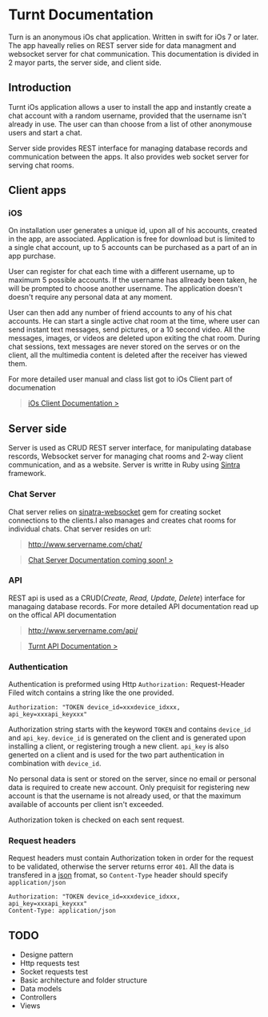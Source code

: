 Turnt Documentation
==============

Turn is an anonymous iOs chat application. Written in swift for iOs 7 or later. The app haveally
relies on REST server side for data managment and websocket server for chat communication. This documentation
is divided in 2 mayor parts, the server side, and client side.

Introduction
------------

Turnt iOs application allows a user to install the app and instantly create a chat account with a random username,
provided that the username isn't already in use. The user can than choose from a list of other anonymouse users
and start a chat.

Server side provides REST interface for managing database records and communication between the apps. It also
provides web socket server for serving chat rooms.


Client apps
-----------

### iOS

On installation user generates a unique id, upon all of his accounts, created in the app, are
associated. Application is free for download but is limited to a single chat account, up to 5 accounts can be purchased as a part of an in app purchase.

User can register for chat each time with a different username, up to maximum 5 possible accounts. If the username has allready been taken, he will be prompted to choose another username. The application doesn't doesn't require any personal data at any moment.

User can then add any number of friend accounts to any of his chat accounts. He can start a single
active chat room at the time, where user can send instant text messages, send pictures, or a 10 second video. All the messages, images, or videos are deleted upon exiting the chat room.
During chat sessions, text messages are never stored on the serves or on the client, all the multimedia content is deleted after the receiver has viewed them.

For more detailed user manual and class list got to iOs Client part of documenation

> [iOs Client Documentation >](ios_client.html)

Server side
-----------
Server is used as CRUD REST server interface, for manipulating database rescords, Websocket server for managing chat rooms and 2-way client communication, and as a website. Server is writte in Ruby using [Sintra](http://www.sinatrarb.com) framework.

### Chat Server

Chat server relies on [sinatra-websocket](https://github.com/simulacre/sinatra-websocket) gem for creating socket connections to the clients.I also manages and creates chat rooms for individual chats. Chat server resides on url:

> http://www.servername.com/chat/

> [Chat Server Documentation coming soon! >]()

### API

REST api is used as a CRUD(*Create, Read, Update, Delete*) interface for managaing database records. For more detailed API documentation read up on the offical API documentation

> http://www.servername.com/api/

> [Turnt API Documentation >](api.html)

### Authentication  

Authentication is preformed using Http `Authorization:` Request-Header Filed witch contains a string
like the one provided.
```
Authorization: "TOKEN device_id=xxxdevice_idxxx,  api_key=xxxapi_keyxxx"
```
Authorization string starts with the keyword `TOKEN` and contains `device_id` and `api_key`. `device_id` is
generated on the client and is generated upon installing a client, or registering trough a new client. `api_key` is
also generted on a client and is used for the two part authentication in combination with `device_id`.

No personal data is sent or stored on the server, since no email or personal data is required to create new account.
Only prequisit for registering new account is that the username is not already used, or that the maximum available
of accounts per client isn't exceeded.

Authorization token is checked on each sent request.

### Request headers

Request headers must contain Authorization token in order for the request to be validated, otherwise the server
returns error `401`. All the data is transfered in a [json](http://www.json.org) fromat, so `Content-Type` header
should specify `application/json`

```
Authorization: "TOKEN device_id=xxxdevice_idxxx,  api_key=xxxapi_keyxxx"
Content-Type: application/json
```


TODO
----
+ Designe pattern 
+ Http requests test
+ Socket requests test
+ Basic architecture and folder structure
+ Data models
+ Controllers
+ Views